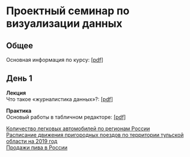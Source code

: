# Проектный семинар по визуализации данных

## Общее
Основная информация по курсу: [[pdf]](/lections/guide.pdf)<br>

## День 1
**Лекция**<br>
Что такое «журналистика данных»?: [[pdf]](/lections/lection1.pdf)<br>

**Практика**<br>
Основый работы в табличном редакторе: [[pdf]](/lections/seminar1.pdf)<br>

[Количество легковых автомобилей по регионам России](/data/cars.csv)<br>
[Расписание движения пригородных поездов по территории тульской области на 2019 год](/data/trains_tula.csv)<br>
[Продажи пива в России](https://fedstat.ru/indicator/57960)